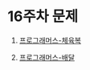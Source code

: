 # 16주차 문제

1. <a href="https://programmers.co.kr/learn/courses/30/lessons/42862" target="_blank">프로그래머스-체육복</a>

2. <a href="https://programmers.co.kr/learn/courses/30/lessons/12978" target="_blank">프로그래머스-배달</a>
